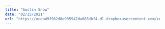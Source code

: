```yaml
---
title: "Austin Snow"
date: "02/15/2021"
url: "https://uceb49f982d8e935947da683dbf4.dl.dropboxusercontent.com/cd/0/inline/BJVz7ccFkGLwGvQ4zHxTCf73qeTbCX8nbiRB0_qJXYKHquaV1fFrlr6-bIBHDpZdjMcr2uHnNGGEV44RUkGVZ8c9_f8D4HmY8BomlkvEaTl-6S4xwIcHWZafIsMdEZLQ5g4/file#"
---
```

